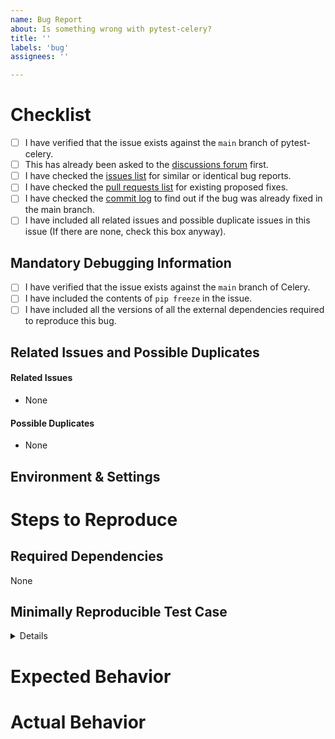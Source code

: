 ```yaml
---
name: Bug Report
about: Is something wrong with pytest-celery?
title: ''
labels: 'bug'
assignees: ''

---
```


<!--
Please fill this template entirely and do not erase parts of it.
We reserve the right to close without a response
bug reports which are incomplete.
-->
# Checklist
<!--
To check an item on the list replace [ ] with [x].
-->
- [ ] I have verified that the issue exists against the `main` branch of pytest-celery.
- [ ] This has already been asked to the [discussions forum](https://github.com/celery/pytest-celery/discussions) first.
- [ ] I have checked the [issues list](https://github.com/celery/pytest-celery/issues?q=is%3Aissue+label%3A%22bug%22+-label%3A%22documentation%22)
  for similar or identical bug reports.
- [ ] I have checked the [pull requests list](https://github.com/celery/pytest-celery/pulls?q=is%3Apr+label%3A%22bug%22+-label%3A%22documentation%22)
  for existing proposed fixes.
- [ ] I have checked the [commit log](https://github.com/celery/pytest-celery/commits/main)
  to find out if the bug was already fixed in the main branch.
- [ ] I have included all related issues and possible duplicate issues
  in this issue (If there are none, check this box anyway).

## Mandatory Debugging Information

- [ ] I have verified that the issue exists against the `main` branch of Celery.
- [ ] I have included the contents of ``pip freeze`` in the issue.
- [ ] I have included all the versions of all the external dependencies required
  to reproduce this bug.

## Related Issues and Possible Duplicates
<!--
Please make sure to search and mention any related issues
or possible duplicates to this issue as requested by the checklist above.

This may or may not include issues in other repositories that the Celery project
maintains or other repositories that are dependencies of Celery.

If you don't know how to mention issues, please refer to Github's documentation
on the subject: https://help.github.com/en/articles/autolinked-references-and-urls#issues-and-pull-requests
-->

#### Related Issues

- None

#### Possible Duplicates

- None

## Environment & Settings

# Steps to Reproduce

## Required Dependencies
<!-- Please fill the required dependencies to reproduce this issue -->
None

## Minimally Reproducible Test Case
<!--
Please provide a reproducible test case.

We prefer submitting test cases in the form of a PR to our integration test suite.
If you can provide one, please mention the PR number below.
If not, please attach the most minimal code example required to reproduce the issue below.
If the test case is too large, please include a link to a gist or a repository below.
-->

<details>
<p>

```python
```

</p>
</details>

# Expected Behavior
<!-- Describe in detail what you expect to happen -->

# Actual Behavior
<!--
Describe in detail what actually happened.
Please include a backtrace and surround it with triple backticks (```).
-->
